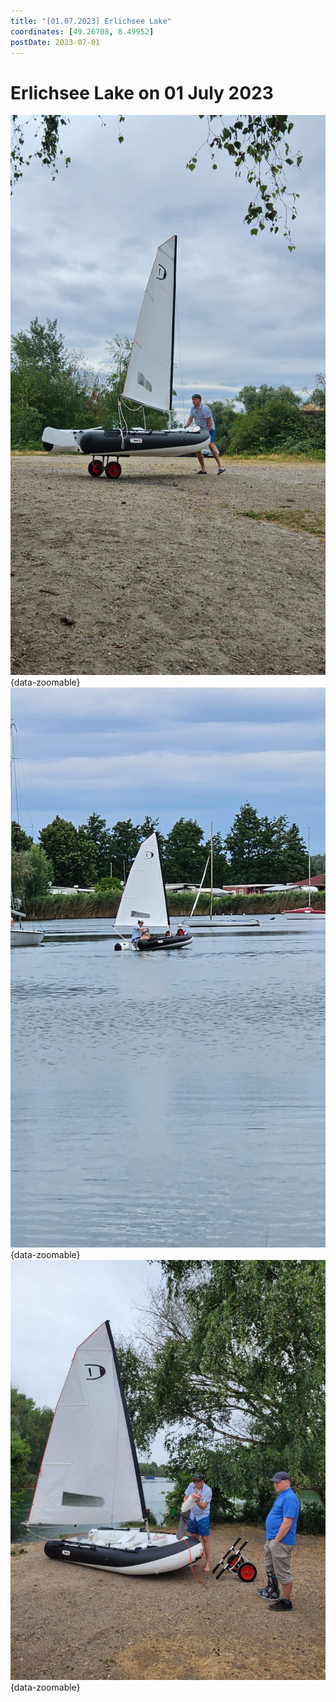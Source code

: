 ```yaml
---
title: "[01.07.2023] Erlichsee Lake"
coordinates: [49.26708, 8.49952]
postDate: 2023-07-01
---
```

# Erlichsee Lake on 01 July 2023

![move boat](../img/trips/2023-07-01-move-boat.jpg){data-zoomable}
![sail alone](../img/trips/2023-07-01-sail-alone.jpg){data-zoomable}
![pack sail](../img/trips/2023-07-01-pack-sail.jpg){data-zoomable}